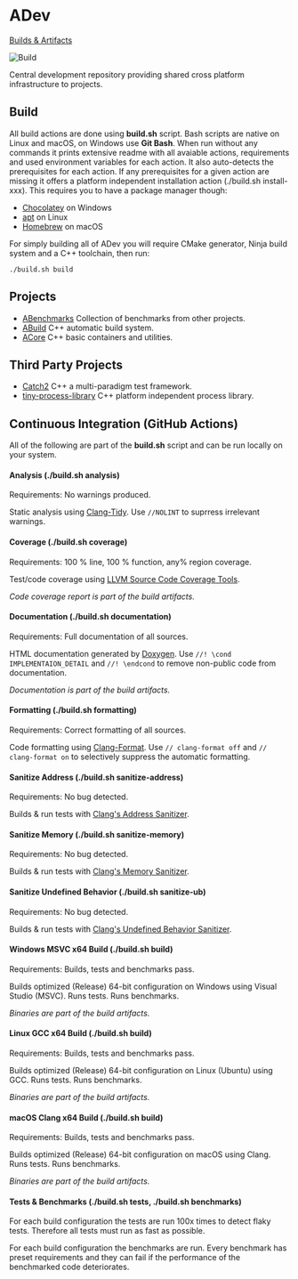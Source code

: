 # ADev

[Builds & Artifacts](https://github.com/Agnesoft/ADev/actions?query=branch%3Amaster)

![Build](https://github.com/Agnesoft/ADev/workflows/ADev/badge.svg)

Central development repository providing shared cross platform infrastructure to projects.

## Build

All build actions are done using **build.sh** script. Bash scripts are native on Linux and macOS, on Windows use **Git Bash**. When run without any commands it prints extensive readme with all avaiable actions, requirements and used environment variables for each action. It also auto-detects the prerequisites for each action. If any prerequisites for a given action are missing it offers a platform independent installation action (./build.sh install-xxx). This requires you to have a package manager though:

- [Chocolatey](https://chocolatey.org/) on Windows
- [apt](<https://en.wikipedia.org/wiki/APT_(software)>) on Linux
- [Homebrew](https://brew.sh/index_cs) on macOS

For simply building all of ADev you will require CMake generator, Ninja build system and a C++ toolchain, then run:

`./build.sh build`

## Projects

- [ABenchmarks](projects/ABenchmarks/README.md) Collection of benchmarks from other projects.
- [ABuild](projects/ABuild/README.md) C++ automatic build system.
- [ACore](projects/ACore/README.md) C++ basic containers and utilities.

## Third Party Projects

- [Catch2](https://github.com/catchorg/Catch2) C++ a multi-paradigm test framework.
- [tiny-process-library](https://gitlab.com/eidheim/tiny-process-library) C++ platform independent process library.

## Continuous Integration (GitHub Actions)

All of the following are part of the **build.sh** script and can be run locally on your system.

#### Analysis (./build.sh analysis)

Requirements: No warnings produced.

Static analysis using [Clang-Tidy](https://clang.llvm.org/extra/clang-tidy/). Use `//NOLINT` to suprress irrelevant warnings.

#### Coverage (./build.sh coverage)

Requirements: 100 % line, 100 % function, any% region coverage.

Test/code coverage using [LLVM Source Code Coverage Tools](https://clang.llvm.org/docs/SourceBasedCodeCoverage.html).

_Code coverage report is part of the build artifacts._

#### Documentation (./build.sh documentation)

Requirements: Full documentation of all sources.

HTML documentation generated by [Doxygen](https://www.doxygen.nl/index.html). Use `//! \cond IMPLEMENTAION_DETAIL` and `//! \endcond` to remove non-public code from documentation.

_Documentation is part of the build artifacts._

#### Formatting (./build.sh formatting)

Requirements: Correct formatting of all sources.

Code formatting using [Clang-Format](https://clang.llvm.org/docs/ClangFormat.html). Use `// clang-format off` and `// clang-format on` to selectively suppress the automatic formatting.

#### Sanitize Address (./build.sh sanitize-address)

Requirements: No bug detected.

Builds & run tests with [Clang's Address Sanitizer](https://clang.llvm.org/docs/AddressSanitizer.html).

#### Sanitize Memory (./build.sh sanitize-memory)

Requirements: No bug detected.

Builds & run tests with [Clang's Memory Sanitizer](https://clang.llvm.org/docs/MemorySanitizer.html).

#### Sanitize Undefined Behavior (./build.sh sanitize-ub)

Requirements: No bug detected.

Builds & run tests with [Clang's Undefined Behavior Sanitizer](https://clang.llvm.org/docs/UndefinedBehaviorSanitizer.html).

#### Windows MSVC x64 Build (./build.sh build)

Requirements: Builds, tests and benchmarks pass.

Builds optimized (Release) 64-bit configuration on Windows using Visual Studio (MSVC). Runs tests. Runs benchmarks.

_Binaries are part of the build artifacts._

#### Linux GCC x64 Build (./build.sh build)

Requirements: Builds, tests and benchmarks pass.

Builds optimized (Release) 64-bit configuration on Linux (Ubuntu) using GCC. Runs tests. Runs benchmarks.

_Binaries are part of the build artifacts._

#### macOS Clang x64 Build (./build.sh build)

Requirements: Builds, tests and benchmarks pass.

Builds optimized (Release) 64-bit configuration on macOS using Clang. Runs tests. Runs benchmarks.

_Binaries are part of the build artifacts._

#### Tests & Benchmarks (./build.sh tests, ./build.sh benchmarks)

For each build configuration the tests are run 100x times to detect flaky tests. Therefore all tests must run as fast as possible.

For each build configuration the benchmarks are run. Every benchmark has preset requirements and they can fail if the performance of the benchmarked code deteriorates.
